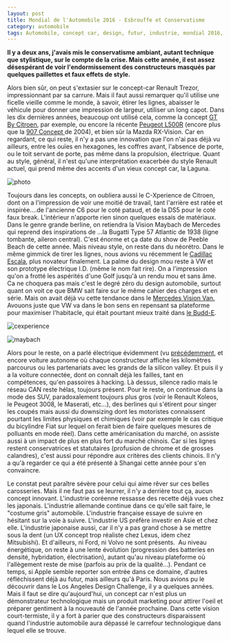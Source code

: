 ```yaml
---
layout: post
title: Mondial de l'Automobile 2016 - Esbrouffe et Conservatisme
category: automobile
tags: Automobile, concept car, design, futur, industrie, mondial 2016, paris, salon
---
```

**Il y a deux ans, j'avais mis le conservatisme ambiant, autant technique que stylistique, sur le compte de la crise. Mais cette année, il est assez désespérant de voir l'endormissement des constructeurs masqués par quelques paillettes et faux effets de style.**

Alors bien sûr, on peut s'extasier sur le concept-car Renault Trezor, impressionnant par sa carrure. Mais il faut aussi remarquer qu'il utilise une ficelle vieille comme le monde, à savoir, étirer les lignes, abaisser le véhicule pour donner une impression de largeur, utiliser un long capot. Dans les dix dernières années, beaucoup ont utilisé cela, comme la concept <a href="https://fr.wikipedia.org/wiki/GT_by_Citro%C3%ABn">GT By Citroen</a>, par exemple, ou encore la récente <a href="http://www.carbodydesign.com/2016/05/peugeot-l500-r-hybrid-concept/">Peugeot L500R</a> (encore plus que la <a href="http://www.conceptcars-peugeot.com/peugeot-907/">907 Concept </a>de 2004), et bien sûr la Mazda RX-Vision. Car en regardant, ce qui reste, il n'y a pas une innovation que l'on n'ai pas déjà vu ailleurs, entre les ouïes en hexagones, les coffres avant, l'absence de porte, ou le toit servant de porte, pas même dans la propulsion, électrique. Quant au style, général, il n'est qu'une interprétation exacerbée du style Renault actuel, qui prend même des accents d'un vieux concept car, la Laguna.

![photo](https://filedn.eu/llqi9IBxlYouGRXYG2xlROb/img/2016/trezor.jpg)

Toujours dans les concepts, on oubliera aussi le C-Xperience de Citroen, dont on a l'impression de voir une moitié de travail, tant l'arrière est ratée et inspirée....de l'ancienne C6 pour le coté pataud, et de la DS5 pour le coté faux break. L'intérieur n'apporte rien sinon quelques essais de matériaux. Dans le genre grande berline, on retiendra la Vision Maybach de Mercedes qui reprend des inspirations de ...la Bugatti Type 57 Atlantic de 1938 (ligne tombante, aileron central). C'est énorme et ça date du show de Peeble Beach de cette année. Mais niveau style, on reste dans du néorétro. Dans le même gimmick de tirer les lignes, nous avions vu récemment le <a href="http://www.carbodydesign.com/2016/08/cadillac-escala-concept/">Cadillac Escala</a>, plus novateur finalement. La palme du design mou reste à VW et son prototype électrique I.D. (même le nom fait rire). On a l'impression qu'on a frotté les aspérités d'une Golf jusqu'à un rendu mou et sans âme. Ca ne choquera pas mais c'est le degré zéro du design automobile, surtout quant on voit ce que BMW sait faire sur le même cahier des charges et en série. Mais on avait déjà vu cette tendance dans le <a href="http://www.carbodydesign.com/2016/09/mercedes-benz-vision-van-concept/"> Mercedes Vision Van.</a> Avouons juste que VW va dans le bon sens en repensant sa plateforme pour maximiser l'habitacle, qui était pourtant mieux traité dans <a href="http://www.carbodydesign.com/2016/06/volkswagen-budd-e-concept-wins-interior-design-of-the-year-award/"> le Budd-E</a>.

![cexperience](https://filedn.eu/llqi9IBxlYouGRXYG2xlROb/img/2016/cxperience.png)

![maybach](https://filedn.eu/llqi9IBxlYouGRXYG2xlROb/img/2016/maybach6.jpg)

Alors pour le reste, on a parlé électrique évidemment (vu [précédemment](https://www.cheziceman.fr/2016/autonomieelectrique/), et encore voiture autonome où chaque constructeur affiche les kilomètres parcourus ou les partenariats avec les grands de la silicon valley. Et puis il y a la voiture connectée, dont on connaît déjà les failles, tant en compétences, qu'en passoires à hacking. Là dessus, silence radio mais le réseau CAN reste hélas, toujours présent. Pour le reste, on continue dans la mode des SUV, paradoxalement toujours plus gros (voir le Renault Koleos, le Peugeot 3008, le Maserati, etc...), des berlines qui s'étirent pour singer les coupés mais aussi du downsizing dont les motoristes connaissent pourtant les limites physiques et chimiques (voir par exemple le cas critique du bicylindre Fiat sur lequel on ferait bien de faire quelques mesures de polluants en mode réel). Dans cette américanisation du marché, on assiste aussi à un impact de plus en plus fort du marché chinois. Car si les lignes restent conservatrices et statutaires (profusion de chrome et de grosses calandres), c'est aussi pour répondre aux critères des clients chinois. Il n'y a qu'à regarder ce qui a été présenté à Shangai cette année pour s'en convaincre.

Le constat peut paraître sévère pour celui qui aime rêver sur ces belles carosseries. Mais il ne faut pas se leurrer, il n'y a derrière tout ça, aucun concept innovant. L'industrie coréenne ressasse des recette déjà vues chez les japonais. L'industrie allemande continue dans ce qu'elle sait faire, le "costume gris" automobile. L'industrie française essaye de suivre en hésitant sur la voie à suivre. L'industrie US préfère investir en Asie et chez elle. L'industrie japonaise aussi, car il n'y a pas grand chose à se mettre sous la dent (un UX concept trop réaliste chez Lexus, idem chez Mitsubishi). Et d'ailleurs, ni Ford, ni Volvo ne sont présents.  Au niveau énergétique, on reste à une lente évolution (progression des batteries en densité, hybridation, électrisation), autant qu'au niveau plateforme où l'allègement reste de mise (parfois au prix de la qualité...). Pendant ce temps, si Apple semble reporter son entrée dans ce domaine, d'autres réfléchissent déjà au futur, mais ailleurs qu'à Paris. Nous avions pu le découvrir dans le Los Angeles Design Challenge, il y a quelques années. Mais il faut se dire qu'aujourd'hui, un concept car n'est plus un démonstrateur technologique mais un produit marketing pour attirer l'oeil et préparer gentiment à la nouveauté de l'année prochaine. Dans cette vision court-termiste, il y a fort à parier que des constructeurs disparaissent quand l'industrie automobile aura dépassé le carrefour technologique dans lequel elle se trouve.

